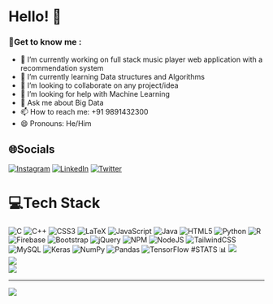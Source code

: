 # Hello! 👋

### 💫Get to know me :
- 🔭 I’m currently working on full stack music player web application with a recommendation system
- 🌱 I’m currently learning Data structures and Algorithms
- 👯 I’m looking to collaborate on any project/idea
- 🤔 I’m looking for help with Machine Learning
- 💬 Ask me about Big Data
- 📫 How to reach me: +91 9891432300
- 😄 Pronouns: He/Him

## 🌐Socials
[![Instagram](https://img.shields.io/badge/Instagram-%23E4405F.svg?logo=Instagram&logoColor=white)](https://instagram.com/yashvarshney17) [![LinkedIn](https://img.shields.io/badge/LinkedIn-%230077B5.svg?logo=linkedin&logoColor=white)](https://linkedin.com/in/yashvarshney17) [![Twitter](https://img.shields.io/badge/Twitter-%231DA1F2.svg?logo=Twitter&logoColor=white)](https://twitter.com/varshney__yash) 

# 💻Tech Stack
![C](https://img.shields.io/badge/c-%2300599C.svg?style=flat-square&logo=c&logoColor=white) ![C++](https://img.shields.io/badge/c++-%2300599C.svg?style=flat-square&logo=c%2B%2B&logoColor=white) ![CSS3](https://img.shields.io/badge/css3-%231572B6.svg?style=flat-square&logo=css3&logoColor=white) ![LaTeX](https://img.shields.io/badge/latex-%23008080.svg?style=flat-square&logo=latex&logoColor=white) ![JavaScript](https://img.shields.io/badge/javascript-%23323330.svg?style=flat-square&logo=javascript&logoColor=%23F7DF1E) ![Java](https://img.shields.io/badge/java-%23ED8B00.svg?style=flat-square&logo=java&logoColor=white) ![HTML5](https://img.shields.io/badge/html5-%23E34F26.svg?style=flat-square&logo=html5&logoColor=white) ![Python](https://img.shields.io/badge/python-3670A0?style=flat-square&logo=python&logoColor=ffdd54) ![R](https://img.shields.io/badge/r-%23276DC3.svg?style=flat-square&logo=r&logoColor=white) ![Firebase](https://img.shields.io/badge/firebase-%23039BE5.svg?style=flat-square&logo=firebase) ![Bootstrap](https://img.shields.io/badge/bootstrap-%23563D7C.svg?style=flat-square&logo=bootstrap&logoColor=white) ![jQuery](https://img.shields.io/badge/jquery-%230769AD.svg?style=flat-square&logo=jquery&logoColor=white) ![NPM](https://img.shields.io/badge/NPM-%23000000.svg?style=flat-square&logo=npm&logoColor=white) ![NodeJS](https://img.shields.io/badge/node.js-6DA55F?style=flat-square&logo=node.js&logoColor=white) ![TailwindCSS](https://img.shields.io/badge/tailwindcss-%2338B2AC.svg?style=flat-square&logo=tailwind-css&logoColor=white) ![MySQL](https://img.shields.io/badge/mysql-%2300f.svg?style=flat-square&logo=mysql&logoColor=white) ![Keras](https://img.shields.io/badge/Keras-%23D00000.svg?style=flat-square&logo=Keras&logoColor=white) ![NumPy](https://img.shields.io/badge/numpy-%23013243.svg?style=flat-square&logo=numpy&logoColor=white) ![Pandas](https://img.shields.io/badge/pandas-%23150458.svg?style=flat-square&logo=pandas&logoColor=white) ![TensorFlow](https://img.shields.io/badge/TensorFlow-%23FF6F00.svg?style=flat-square&logo=TensorFlow&logoColor=white)
#STATS 📊
![](https://github-readme-stats.vercel.app/api?username=varshney-yash&theme=chartreuse-dark&hide_border=false&include_all_commits=false&count_private=false)<br/>
![](https://github-readme-streak-stats.herokuapp.com/?user=varshney-yash&theme=chartreuse-dark&hide_border=false)<br/>
![](https://github-readme-stats.vercel.app/api/top-langs/?username=varshney-yash&theme=chartreuse-dark&hide_border=false&include_all_commits=false&count_private=false&layout=compact)

---
[![](https://visitcount.itsvg.in/api?id=varshney-yash&icon=7&color=9)](https://visitcount.itsvg.in)


<!--Hey-->
